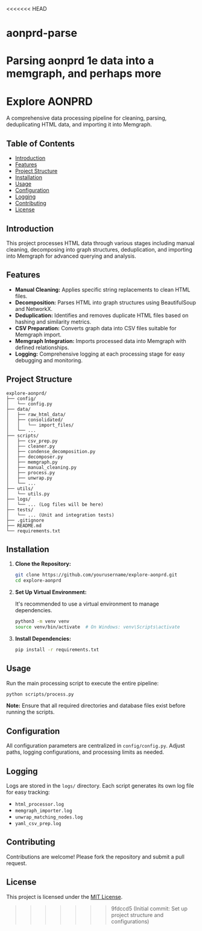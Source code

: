 <<<<<<< HEAD
# aonprd-parse
Parsing aonprd 1e data into a memgraph, and perhaps more
=======
# Explore AONPRD

A comprehensive data processing pipeline for cleaning, parsing, deduplicating HTML data, and importing it into Memgraph.

## Table of Contents

- [Introduction](#introduction)
- [Features](#features)
- [Project Structure](#project-structure)
- [Installation](#installation)
- [Usage](#usage)
- [Configuration](#configuration)
- [Logging](#logging)
- [Contributing](#contributing)
- [License](#license)

## Introduction

This project processes HTML data through various stages including manual cleaning, decomposing into graph structures, deduplication, and importing into Memgraph for advanced querying and analysis.

## Features

- **Manual Cleaning:** Applies specific string replacements to clean HTML files.
- **Decomposition:** Parses HTML into graph structures using BeautifulSoup and NetworkX.
- **Deduplication:** Identifies and removes duplicate HTML files based on hashing and similarity metrics.
- **CSV Preparation:** Converts graph data into CSV files suitable for Memgraph import.
- **Memgraph Integration:** Imports processed data into Memgraph with defined relationships.
- **Logging:** Comprehensive logging at each processing stage for easy debugging and monitoring.

## Project Structure

```
explore-aonprd/
├── config/
│   └── config.py
├── data/
│   ├── raw_html_data/
│   ├── consolidated/
│   │   └── import_files/
│   └── ...
├── scripts/
│   ├── csv_prep.py
│   ├── cleaner.py
│   ├── condense_decomposition.py
│   ├── decomposer.py
│   ├── memgraph.py
│   ├── manual_cleaning.py
│   ├── process.py
│   ├── unwrap.py
│   └── ...
├── utils/
│   └── utils.py
├── logs/
│   └── ... (Log files will be here)
├── tests/
│   └── ... (Unit and integration tests)
├── .gitignore
├── README.md
└── requirements.txt
```

## Installation

1. **Clone the Repository:**

   ```bash
   git clone https://github.com/yourusername/explore-aonprd.git
   cd explore-aonprd
   ```

2. **Set Up Virtual Environment:**

   It's recommended to use a virtual environment to manage dependencies.

   ```bash
   python3 -m venv venv
   source venv/bin/activate  # On Windows: venv\Scripts\activate
   ```

3. **Install Dependencies:**

   ```bash
   pip install -r requirements.txt
   ```

## Usage

Run the main processing script to execute the entire pipeline:

```bash
python scripts/process.py
```

**Note:** Ensure that all required directories and database files exist before running the scripts.

## Configuration

All configuration parameters are centralized in `config/config.py`. Adjust paths, logging configurations, and processing limits as needed.

## Logging

Logs are stored in the `logs/` directory. Each script generates its own log file for easy tracking:

- `html_processor.log`
- `memgraph_importer.log`
- `unwrap_matching_nodes.log`
- `yaml_csv_prep.log`

## Contributing

Contributions are welcome! Please fork the repository and submit a pull request.

## License

This project is licensed under the [MIT License](LICENSE).
>>>>>>> 9fdccd5 (Initial commit: Set up project structure and configurations)

